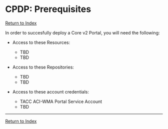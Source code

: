 # CPDP: Prerequisites

[Return to Index](../index.md)

In order to succesfully deploy a Core v2 Portal, you will need the following:

- Access to these Resources:
    - TBD
    - TBD

- Access to these Repositories:
    - TBD
    - TBD

- Access to these account credentials:
    - TACC ACI-WMA Portal Service Account
    - TBD

---

[Return to Index](../index.md)
